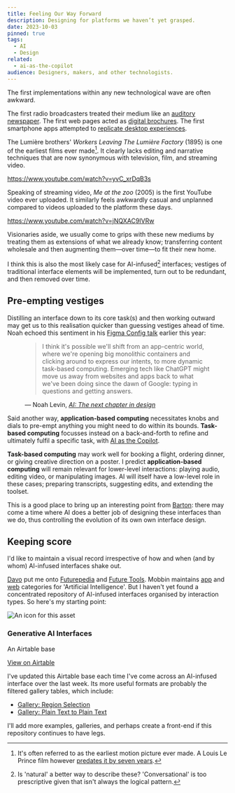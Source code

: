```yaml
---
title: Feeling Our Way Forward
description: Designing for platforms we haven’t yet grasped.
date: 2023-10-03
pinned: true
tags:
  - AI
  - Design
related:
  - ai-as-the-copilot
audience: Designers, makers, and other technologists.
---
```


The first implementations within any new technological wave are often awkward.

The first radio broadcasters treated their medium like an [auditory newspaper](https://dl.nfsa.gov.au/module/1656/).
The first web pages acted as [digital brochures](https://www.webdesignmuseum.org/early-websites/pathfinder-1994).
The first smartphone apps attempted to [replicate desktop experiences](https://mobiforge.com/timeline/windows-phone-history).

The Lumière brothers' _Workers Leaving The Lumière Factory_ (1895) is one of the earliest films ever made[^1]. It clearly lacks editing and narrative techniques that are now synonymous with television, film, and streaming video.

https://www.youtube.com/watch?v=yvC_xrDqB3s

Speaking of streaming video, _Me at the zoo_ (2005) is the first YouTube video ever uploaded. It similarly feels awkwardly casual and unplanned compared to videos uploaded to the platform these days.

https://www.youtube.com/watch?v=jNQXAC9IVRw

Visionaries aside, we usually come to grips with these new mediums by treating them as extensions of what we already know; transferring content wholesale and then augmenting them—over time—to fit their new home.

I think this is also the most likely case for AI-infused[^2] interfaces;
vestiges of traditional interface elements will be implemented, turn out to be redundant, and then removed over time.

## Pre-empting vestiges

Distilling an interface down to its core task(s) and then working outward may get us to this realisation quicker than guessing vestiges ahead of time. Noah echoed this sentiment in his [Figma Config talk](https://www.figma.com/blog/ai-the-next-chapter-in-design/) earlier this year:

<figure class="quote">
  <blockquote>
    <p>I think it's possible we'll shift from an app-centric world, where we're opening big monolithic containers and clicking around to express our intents, to more dynamic task-based computing. Emerging tech like ChatGPT might move us away from websites and apps back to what we've been doing since the dawn of Google: typing in questions and getting answers.</p>
  </blockquote>
  <figcaption>&mdash; Noah Levin, <cite><a href="https://youtu.be/bslH4Mv1ZHA?si=Q9uzVfRuwkmAYBri&t=310" target="_blank">AI: The next chapter in design</a></cite></figcaption>
</figure>

Said another way, **application-based computing** necessitates knobs and dials to pre-empt anything you might need to do within its bounds.
**Task-based computing** focusses instead on a back-and-forth to refine and ultimately fulfil a specific task, with [AI as the Copilot](ai-as-the-copilot).

**Task-based computing** may work well for booking a flight, ordering dinner, or giving creative direction on a poster. I predict **application-based computing** will remain relevant for lower-level interactions: playing audio, editing video, or manipulating images.
AI will itself have a low-level role in these cases; preparing transcripts, suggesting edits, and extending the toolset.

This is a good place to bring up an interesting point from [Barton](https://www.threads.net/@bartonsmith/post/CxfmInrr3dp): there may come a time where AI does a better job of designing these interfaces than we do, thus controlling the evolution of its own own interface design.

## Keeping score

I'd like to maintain a visual record irrespective of how and when (and by whom) AI-infused interfaces shake out.

[Davo](https://www.threads.net/@pixelbeat/post/Cxyt9RSRVDC) put me onto [Futurepedia](https://www.futurepedia.io) and [Future Tools](https://www.futuretools.io).
Mobbin maintains [app](https://mobbin.com/search/ios/apps?filter=appCategories.Artificial+Intelligence) and [web](https://mobbin.com/search/web/apps?filter=appCategories.Artificial+Intelligence) categories for 'Artificial Intelligence'.
But I haven't yet found a concentrated repository of AI-infused interfaces organised by interaction types. So here's my starting point:

<div class="asset">
  <img src="/assets/images/outbound-assets/airtable.png" alt="An icon for this asset">
  <div>
    <h3>Generative AI Interfaces</h3>
    <p>An Airtable base</p>
  </div>
  <a href="https://airtable.com/appsh9UrplQtzOEt7/shrtS2GPhEvRCLyoZ" target="_blank" class="outbound">View on Airtable</a>
</div>

I've updated this Airtable base each time I've come across an AI-infused interface over the last week. Its more useful formats are probably the filtered gallery tables, which include:

- [Gallery: Region Selection](https://airtable.com/appsh9UrplQtzOEt7/shrttUnFReK7wB8tk)
- [Gallery: Plain Text to Plain Text](https://airtable.com/appsh9UrplQtzOEt7/shrPOPMvnT4JRNyun)

I'll add more examples, galleries, and perhaps create a front-end if this repository continues to have legs.

[^1]: It's often referred to as the earliest motion picture ever made. A Louis Le Prince film however [predates it by seven years](https://www.acmi.net.au/works/5476--workers-leaving-the-lumiere-factory/).
[^2]: Is 'natural' a better way to describe these? 'Conversational' is too prescriptive given that isn't always the logical pattern.
